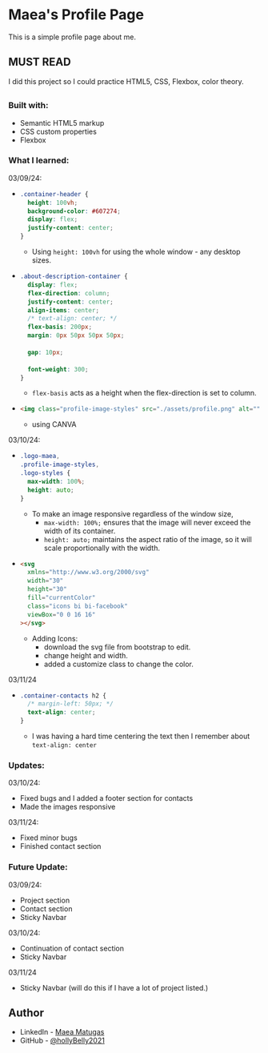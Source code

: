 # Maea's Profile Page

This is a simple profile page about me.

## MUST READ

I did this project so I could practice HTML5, CSS, Flexbox, color theory.

##

### Built with:

- Semantic HTML5 markup
- CSS custom properties
- Flexbox

### What I learned:

03/09/24:

- ```css
  .container-header {
    height: 100vh;
    background-color: #607274;
    display: flex;
    justify-content: center;
  }
  ```

  - Using `height: 100vh` for using the whole window - any desktop sizes.

- ```css
  .about-description-container {
    display: flex;
    flex-direction: column;
    justify-content: center;
    align-items: center;
    /* text-align: center; */
    flex-basis: 200px;
    margin: 0px 50px 50px 50px;

    gap: 10px;

    font-weight: 300;
  }
  ```

  - `flex-basis` acts as a height when the flex-direction is set to column.

- ```html
  <img class="profile-image-styles" src="./assets/profile.png" alt="" />
  ```
  - using CANVA

03/10/24:

- ```css
  .logo-maea,
  .profile-image-styles,
  .logo-styles {
    max-width: 100%;
    height: auto;
  }
  ```
  - To make an image responsive regardless of the window size,
    - `max-width: 100%;` ensures that the image will never exceed the width of its container.
    - `height: auto;` maintains the aspect ratio of the image, so it will scale proportionally with the width.
- ```html
  <svg
    xmlns="http://www.w3.org/2000/svg"
    width="30"
    height="30"
    fill="currentColor"
    class="icons bi bi-facebook"
    viewBox="0 0 16 16"
  ></svg>
  ```
  - Adding Icons:
    - download the svg file from bootstrap to edit.
    - change height and width.
    - added a customize class to change the color.

03/11/24

- ```css
  .container-contacts h2 {
    /* margin-left: 50px; */
    text-align: center;
  }
  ```
  - I was having a hard time centering the text then I remember about `text-align: center`

### Updates:

03/10/24:

- Fixed bugs and I added a footer section for contacts
- Made the images responsive

03/11/24:

- Fixed minor bugs
- Finished contact section

### Future Update:

03/09/24:

- Project section
- Contact section
- Sticky Navbar

03/10/24:

- Continuation of contact section
- Sticky Navbar

03/11/24

- Sticky Navbar (will do this if I have a lot of project listed.)

## Author

- LinkedIn - [Maea Matugas](www.linkedin.com/in/maea-matugas)
- GitHub - [@hollyBelly2021](https://github.com/hollyBelly2021)

